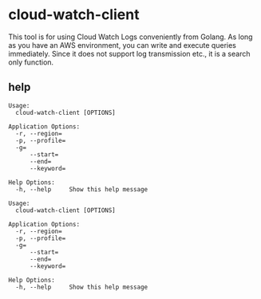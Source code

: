 # cloud-watch-client

This tool is for using Cloud Watch Logs conveniently from Golang. As long as you have an AWS environment, you can write and execute queries immediately. Since it does not support log transmission etc., it is a search only function.

## help

```
Usage:
  cloud-watch-client [OPTIONS]

Application Options:
  -r, --region=
  -p, --profile=
  -g=
      --start=
      --end=
      --keyword=

Help Options:
  -h, --help     Show this help message

Usage:
  cloud-watch-client [OPTIONS]

Application Options:
  -r, --region=
  -p, --profile=
  -g=
      --start=
      --end=
      --keyword=

Help Options:
  -h, --help     Show this help message
```
